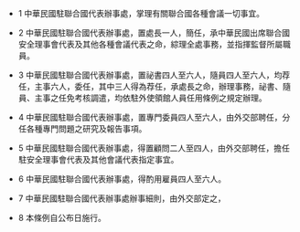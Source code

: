 * 1 中華民國駐聯合國代表辦事處，掌理有關聯合國各種會議一切事宜。

* 2 中華民國駐聯合國代表辦事處，置處長一人，簡任，承中華民國出席聯合國安全理事會代表及其他各種會議代表之命，綜理全處事務，並指揮監督所屬職員。

* 3 中華民國駐聯合國代表辦事處，置祕書四人至六人，隨員四人至六人，均荐任，主事六人，委任，其中三人得為荐任，承處長之命，辦理事務，祕書、隨員、主事之任免考核調遣，均依駐外使領館人員任用條例之規定辦理。

* 4 中華民國駐聯合國代表辦事處，置專門委員四人至六人，由外交部聘任，分任各種專門問題之研究及報告事項。

* 5 中華民國駐聯合國代表辦事處，得置顧問二人至四人，由外交部聘任，擔任駐安全理事會代表及其他會議代表指定事宜。

* 6 中華民國駐聯合國代表辦事處，得酌用雇員四人至六人。

* 7 中華民國駐聯合國代表辦事處辦事細則，由外交部定之，

* 8 本條例自公布日施行。

